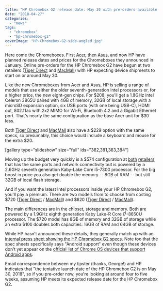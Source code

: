 ```yaml
---
title: "HP Chromebox G2 release date: May 30 with pre-orders available for $208"
date: "2018-04-27"
categories: 
  - "news"
tags: 
  - "chromebox"
  - "hp-chromebox-g2"
coverImage: "HP-Chromebox-G2-side-angled.jpg"
---
```


Here come the Chromeboxes. First [Acer](https://www.aboutchromebooks.com/news/new-acer-chromebox-cxi3-models-available-for-pre-order-start-at-298/), then [Asus](https://www.aboutchromebooks.com/news/asus-chromebox-3-available-for-pre-orders-starting-at-239-and-shipping-in-mid-may/), and now HP have planned release dates and prices for the Chromeboxes they announced in January. Online pre-orders for the HP Chromebox G2 have begun at two retailers ([Tiger Direct](http://www.tigerdirect.com/applications/SearchTools/item-details.asp?EdpNo=71362) and [MacMall](http://www.macmall.com/p/HP-Inc.-Desktop-Computers/product~dpno~41171265~pdp.bdgejaac?src=search)) with HP expecting device shipments to start on or around May 30.

Like the new Chromeboxes from Acer and Asus, HP is selling a range of models that use either the older seventh-generation Intel processors or, for a higher price, the new eight-gen chips. For $208, you'll get a 1.8GHz Intel Celeron 3865U paired with 4GB of memory, 32GB of local storage with a microSD expansion option, six USB ports (with one being USB-C), HDMI out, 802.11ac with 2x2 MIMO for Wi-Fi, Bluetooth 4.2 and a Gigabit Ethernet port. That's nearly the same configuration as the base Acer unit for $30 less.

Both [Tiger Direct](http://www.tigerdirect.com/applications/SearchTools/item-details.asp?EdpNo=71405) and [MacMall](http://www.macmall.com/p/HP-Inc.-Desktop-Computers/product~dpno~41171274~pdp.bdgejabb?src=search) also have a $229 option with the same specs, so presumably, this choice would include a keyboard and mouse for the extra $20.

\[gallery type="slideshow" size="full" ids="382,381,383,384"\]

Moving up the budget very quickly is a $574 configuration at [both](http://www.tigerdirect.com/applications/SearchTools/item-details.asp?EdpNo=71366) [retailers](http://www.macmall.com/p/HP-Inc.-Desktop-Computers/product~dpno~41171266~pdp.bdgejaad?src=search) that has the same ports and network connectivity but is powered by a 2.6GHz seventh generation Kaby-Lake Core i5-7300 processor. For the big boost in price you also get double the memory -- 8GB of RAM -- but still 32GB of local flash storage.

And if you want the latest Intel processors inside your HP Chromebox G2, you'll pay a premium. There are two models from to choose from costing $720 ([Tiger Direct](http://www.tigerdirect.com/applications/SearchTools/item-details.asp?EdpNo=71380) / [MacMall](http://www.macmall.com/p/HP-Inc.-Desktop-Computers/product~dpno~41171269~pdp.bdgejaag?src=search)) and $820 ([Tiger Direct](http://www.tigerdirect.com/applications/SearchTools/item-details.asp?EdpNo=71392) / [MacMall](http://www.macmall.com/p/HP-Inc.-Desktop-Computers/product~dpno~41171273~pdp.bdgejaba?src=search)).

The main differences are in the chipset, storage and memory. Both are powered by a 1.9GHz eighth generation Kaby Lake-R Core i7-8650U processor. The $720 model has 8GB of memory and 32GB of storage while an extra $100 doubles both capacities: 16GB of RAM and 64GB of storage.

While HP hasn't announced these details, they generally match up with an [internal press sheet showing the HP Chromebox G2 specs](http://h20195.www2.hp.com/v2/GetPDF.aspx/c05941107). Note too that the spec sheets specifically says "Android support" even though these devices don't yet appear on the [official list of Chrome OS devices that support Android apps](https://www.chromium.org/chromium-os/chrome-os-systems-supporting-android-apps).

Email correspondence between my tipster (thanks, George!) and HP indicates that "the tentative launch date of the HP Chromebox G2 is on May 30, 2018", so if you pre-order now, you're looking at around four to five weeks, assuming HP meets its expected release date for the HP Chromebox G2.

